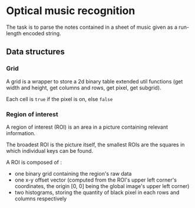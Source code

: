 # Optical music recognition

The task is to parse the notes contained in a sheet of music given as a run-length encoded string.

## Data structures

### Grid

A grid is a wrapper to store a 2d binary table extended util functions (get width and height, get columns and rows, get pixel, get subgrid).

Each cell is `true` if the pixel is on, else `false`

### Region of interest

A region of interest (ROI) is an area in a picture containing relevant information.

The broadest ROI is the picture itself, the smallest ROIs are the squares in which individual keys can be found.

A ROI is composed of :

- one binary grid containing the region's raw data
- one x-y offset vector (computed from the ROI's upper left corner's coordinates, the origin [0, 0] being the global image's upper left corner)
- two histograms, storing the quantity of black pixel in each rows and columns respectively
